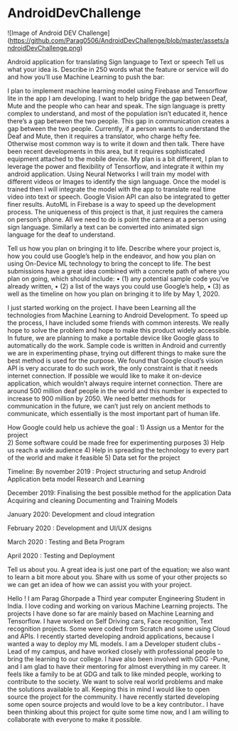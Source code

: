 # AndroidDevChallenge
![Image of Android DEV Challenge]
(https://github.com/Parag0506/AndroidDevChallenge/blob/master/assets/androidDevChallenge.png)

Android application for translating Sign language to Text or speech
Tell us what your idea is. 
Describe in 250 words what the feature or service will do and how you’ll use Machine Learning to push the bar:

I plan to implement machine learning model using Firebase and Tensorflow lite in the app I am developing.
I want to help bridge the gap between Deaf,  Mute and the people who can hear and speak.
The sign language is pretty complex to understand, and most of the population isn’t educated it, hence there’s a gap between the two people. 
This gap in communication creates a gap between the two people. 
Currently, if a person wants to understand the Deaf and Mute, then it requires a translator, who charge hefty fee. Otherwise most common way is to write it down and then talk.
There have been recent developments in this area, but it requires sophisticated equipment attached to the mobile device. 
My plan is a bit different, I plan to leverage the power and flexibility of Tensorflow, and integrate it within my android application.
Using Neural Networks I will train my model with different videos or Images to identify the sign language.
Once the model is trained then I will integrate the model with the app to translate real time video into text or speech.
Google Vision API can also be integrated to getter finer results. AutoML in Firebase is a way to speed up the development process.
The uniqueness of this project is that, it just requires the camera on person’s phone. All we need to do is point the camera at a person using sign language.
Similarly a text can be converted into animated sign language for the deaf to understand. 










Tell us how you plan on bringing it to life. 
Describe where your project is, how you could use Google’s help in the endeavor, and how you plan on using On-Device ML technology to bring the concept to life. The best submissions have a great idea combined with a concrete path of where you plan on going, which should include: 
    • (1) any potential sample code you’ve already written, 
    • (2) a list of the ways you could use Google’s help, 
    • (3) as well as the timeline on how you plan on bringing it to life by May 1, 2020. 

I just started working on the project. I have been Learning all the technologies from Machine Learning to Android Development. To speed up the process, I have included some friends with common interests. We really hope to solve the problem and hope to make this product widely accessible. In future, we are planning to make a portable device like Google glass to automatically do the work. 
Sample code is written in Android and currently we are in experimenting phase, trying out different things to make sure the best method is used for the purpose.
We found that Google cloud’s vision API is very accurate to do such work, the only constraint is that it needs internet connection.
If possible we would like to make it on-device application, which wouldn’t always require internet connection.
There are around 500 million deaf people in the world and this number is expected to increase to 900 million by 2050. 
We need better methods for communication in the future, we can’t just rely on ancient methods to communicate, which essentially is the most important part of human life.


How Google could help us achieve the goal :
    1) Assign us a Mentor for the project  
    2) Some software could be made free for experimenting purposes
    3) Help us reach a wide audience
    4) Help in spreading the technology to every part of the world and make it feasible
    5) Data set for the project





Timeline:
By november 2019 :
	Project structuring and setup
	Android Application beta model
	Research and Learning

December 2019:
	Finalising the best possible method for the application
	Data Acquiring and cleaning
	Documenting and Training Models

January  2020:
	Development and cloud integration

February 2020 :
Development and UI/UX designs

March 2020 :
	Testing and Beta Program

April 2020 :
	Testing and Deployment
 











Tell us about you. 
 A great idea is just one part of the equation; we also want to learn a bit more about you. Share with us some of your other projects so we can get an idea of how we can assist you with your project.

Hello ! I am Parag Ghorpade a Third year computer Engineering Student in India.
I love coding and working on various Machine Learning projects. The projects I have done so far are mainly based on Machine Learning and Tensorflow. I have worked on Self Driving cars, Face recognition, Text recognition projects. Some were coded from Scratch and some using Cloud and APIs. 
I recently started developing android applications, because I wanted a way to deploy my ML models. 
I am a Developer student clubs - Lead of my campus, and have worked closely with professional people to bring the learning to our college.
I have also been involved with GDG -Pune, and I am glad to have their mentoring for almost everything in my career. It feels like a family to be at GDG and talk to like minded people, working to contribute to the society.
We want to solve real world problems and make the solutions available to all. Keeping this in mind I would like to open source the project for the community.
I have recently started developing some open source projects and would love to be a key contributor.. 
I have been thinking about this project for quite some time now, and I am willing to collaborate with everyone to make it possible.
